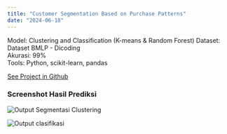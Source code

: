 ```yaml
---
title: "Customer Segmentation Based on Purchase Patterns"
date: "2024-06-18"
---
```


Model: Clustering and Classification (K-means & Random Forest)
Dataset: Dataset BMLP - Dicoding  
Akurasi: 99%  
Tools: Python, scikit-learn, pandas

[See Project in Github](https://github.com/pajarbeuy/Customer-Segmentation-Based-on-Purchase-Patterns)

### Screenshot Hasil Prediksi

![Output Segmentasi Clustering](/images/cluster.png)

![Output clasifikasi](/images/clasifikasi.png)
